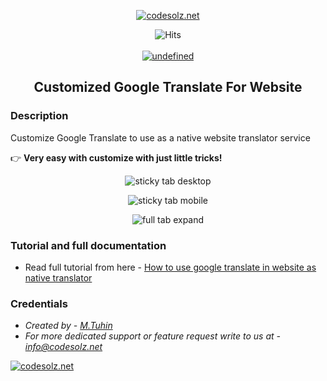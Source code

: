 <p align="center">
    <a href="https://codesolz.net">
        <img src="https://codesolz.net/assets/images/google-translate-logo.png" alt="codesolz.net"/>
    </a>
</p>

<p align="center">
    <img src="https://hitcounter.pythonanywhere.com/count/tag.svg?url=https%3A%2F%2Fgithub.com%2Ftuhin18003%2FCustomized-Google-Translate-For-Website" alt="Hits">
    <br><br>
    <a href="https://codesolz.net">
        <img alt="undefined" src="https://img.shields.io/badge/Created%20By-M.Tuhin-brightgreen.svg">
    </a>
</p>
<h2 align="center">Customized Google Translate For Website</h2>

### Description 

Customize Google Translate to use as a native website translator service

👉 **Very easy with customize with just little tricks!**

<p align="center">
    <img src="https://codesolz.net/assets/images/blog/how-to-use-google-translate-in-website/sticky-lang-tab-desktop.png" alt="sticky tab desktop"/>
</p>
<p align="center">
    <img src="https://codesolz.net/assets/images/blog/how-to-use-google-translate-in-website/sticky-lang-tab-mobile.png" alt="sticky tab mobile"/>
</p>
<p align="center">
    <img src="https://codesolz.net/assets/images/blog/how-to-use-google-translate-in-website/stycky-lang-tab-hover.png" alt="full tab expand"/>
</p>


### Tutorial and full documentation
- Read full tutorial from here - [How to use google translate in website as native translator
](https://codesolz.net/blog/how-to-use-google-translate-in-website/)

### Credentials
- *Created by - [M.Tuhin](https://codesolz.net/)*
- *For more dedicated support or feature request write to us at - [info@codesolz.net](mailto:info@codesolz.net)*

<a href="https://codesolz.net">
  <img src="https://codesolz.net/images/brand-logo/logo.png" alt="codesolz.net"/>
</a>
